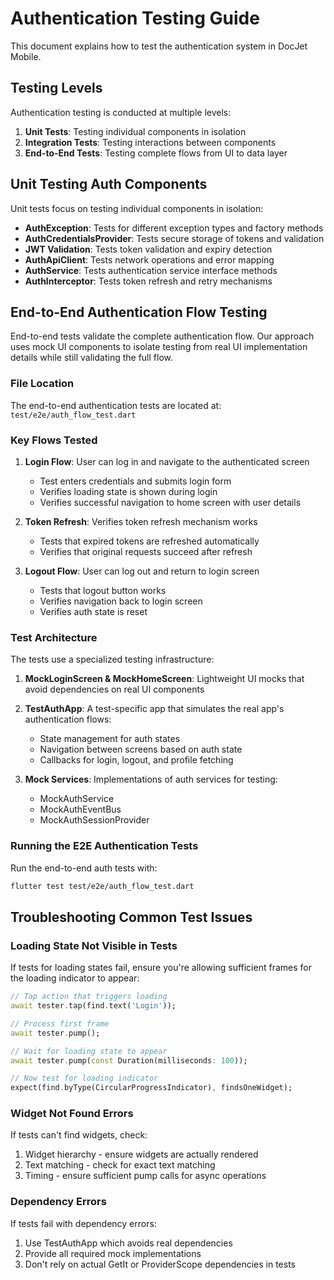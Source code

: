 # Authentication Testing Guide

This document explains how to test the authentication system in DocJet Mobile.

## Testing Levels

Authentication testing is conducted at multiple levels:

1. **Unit Tests**: Testing individual components in isolation
2. **Integration Tests**: Testing interactions between components
3. **End-to-End Tests**: Testing complete flows from UI to data layer

## Unit Testing Auth Components

Unit tests focus on testing individual components in isolation:

- **AuthException**: Tests for different exception types and factory methods
- **AuthCredentialsProvider**: Tests secure storage of tokens and validation
- **JWT Validation**: Tests token validation and expiry detection
- **AuthApiClient**: Tests network operations and error mapping
- **AuthService**: Tests authentication service interface methods
- **AuthInterceptor**: Tests token refresh and retry mechanisms

## End-to-End Authentication Flow Testing

End-to-end tests validate the complete authentication flow. Our approach uses mock UI components to isolate testing from real UI implementation details while still validating the full flow.

### File Location

The end-to-end authentication tests are located at: `test/e2e/auth_flow_test.dart`

### Key Flows Tested

1. **Login Flow**: User can log in and navigate to the authenticated screen
   - Test enters credentials and submits login form
   - Verifies loading state is shown during login
   - Verifies successful navigation to home screen with user details

2. **Token Refresh**: Verifies token refresh mechanism works
   - Tests that expired tokens are refreshed automatically
   - Verifies that original requests succeed after refresh

3. **Logout Flow**: User can log out and return to login screen
   - Tests that logout button works
   - Verifies navigation back to login screen
   - Verifies auth state is reset

### Test Architecture

The tests use a specialized testing infrastructure:

1. **MockLoginScreen & MockHomeScreen**: Lightweight UI mocks that avoid dependencies on real UI components

2. **TestAuthApp**: A test-specific app that simulates the real app's authentication flows:
   - State management for auth states
   - Navigation between screens based on auth state
   - Callbacks for login, logout, and profile fetching

3. **Mock Services**: Implementations of auth services for testing:
   - MockAuthService
   - MockAuthEventBus
   - MockAuthSessionProvider

### Running the E2E Authentication Tests

Run the end-to-end auth tests with:

```bash
flutter test test/e2e/auth_flow_test.dart
```

## Troubleshooting Common Test Issues

### Loading State Not Visible in Tests

If tests for loading states fail, ensure you're allowing sufficient frames for the loading indicator to appear:

```dart
// Tap action that triggers loading
await tester.tap(find.text('Login')); 

// Process first frame
await tester.pump();

// Wait for loading state to appear
await tester.pump(const Duration(milliseconds: 100)); 

// Now test for loading indicator
expect(find.byType(CircularProgressIndicator), findsOneWidget);
```

### Widget Not Found Errors

If tests can't find widgets, check:

1. Widget hierarchy - ensure widgets are actually rendered
2. Text matching - check for exact text matching
3. Timing - ensure sufficient pump calls for async operations

### Dependency Errors

If tests fail with dependency errors:

1. Use TestAuthApp which avoids real dependencies
2. Provide all required mock implementations
3. Don't rely on actual GetIt or ProviderScope dependencies in tests 